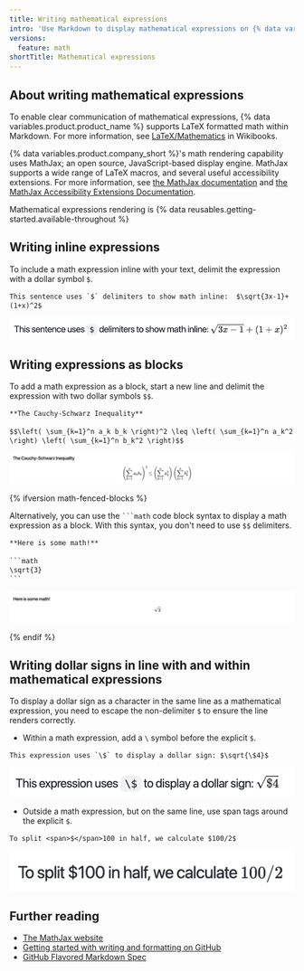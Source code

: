 ```yaml
---
title: Writing mathematical expressions
intro: 'Use Markdown to display mathematical expressions on {% data variables.product.company_short %}.'
versions:
  feature: math
shortTitle: Mathematical expressions
---
```


## About writing mathematical expressions

To enable clear communication of mathematical expressions, {% data variables.product.product_name %} supports LaTeX formatted math within Markdown. For more information, see [LaTeX/Mathematics](http://en.wikibooks.org/wiki/LaTeX/Mathematics) in Wikibooks.

{% data variables.product.company_short %}'s math rendering capability uses MathJax; an open source, JavaScript-based display engine. MathJax supports a wide range of LaTeX macros, and several useful accessibility extensions. For more information, see [the MathJax documentation](http://docs.mathjax.org/en/latest/input/tex/index.html#tex-and-latex-support) and [the MathJax Accessibility Extensions Documentation](https://mathjax.github.io/MathJax-a11y/docs/#reader-guide).

Mathematical expressions rendering is {% data reusables.getting-started.available-throughout %}

## Writing inline expressions

To include a math expression inline with your text, delimit the expression with a dollar symbol `$`.

```
This sentence uses `$` delimiters to show math inline:  $\sqrt{3x-1}+(1+x)^2$
```

![Inline math markdown rendering](/assets/images/help/writing/inline-math-markdown-rendering.png)

## Writing expressions as blocks

To add a math expression as a block, start a new line and delimit the expression with two dollar symbols `$$`.

```
**The Cauchy-Schwarz Inequality**

$$\left( \sum_{k=1}^n a_k b_k \right)^2 \leq \left( \sum_{k=1}^n a_k^2 \right) \left( \sum_{k=1}^n b_k^2 \right)$$
```

![Math expression as a block rendering](/assets/images/help/writing/math-expression-as-a-block-rendering.png)

{% ifversion math-fenced-blocks %}

Alternatively, you can use the <code>\`\`\`math</code> code block syntax to display a math expression as a block. With this syntax, you don't need to use `$$` delimiters.

````
**Here is some math!**

```math
\sqrt{3}
```
````

![Math expression in a fenced code block](/assets/images/help/writing/math-expression-as-a-fenced-code-block.png)

{% endif %}

## Writing dollar signs in line with and within mathematical expressions

To display a dollar sign as a character in the same line as a mathematical expression, you need to escape the non-delimiter `$` to ensure the line renders correctly.
  
  - Within a math expression, add a `\` symbol before the explicit `$`.

  ```
  This expression uses `\$` to display a dollar sign: $\sqrt{\$4}$
  ```

  ![Dollar sign within math expression](/assets/images/help/writing/dollar-sign-within-math-expression.png)

  - Outside a math expression, but on the same line, use span tags around the explicit `$`.

  ```
  To split <span>$</span>100 in half, we calculate $100/2$
  ```

  ![Dollar sign inline math expression](/assets/images/help/writing/dollar-sign-inline-math-expression.png)

## Further reading

* [The MathJax website](http://mathjax.org)
* [Getting started with writing and formatting on GitHub](/get-started/writing-on-github/getting-started-with-writing-and-formatting-on-github)
* [GitHub Flavored Markdown Spec](https://github.github.com/gfm/)
